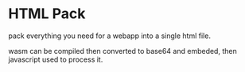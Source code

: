 # HTML Pack

pack everything you need for a webapp into a single html file.

wasm can be compiled then converted to base64 and embeded, then javascript used to process it.


